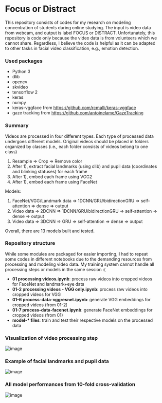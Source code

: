 # Focus or Distract

This repository consists of codes for my research on modeling concentration of students during online studying. The input is video data from webcam, and output is label FOCUS or DISTRACT. Unfortunately, this repository is code only because the video data is from volunteers which we cannot share. Regardless, I believe the code is helpful as it can be adapted to other tasks in facial video classification, e.g., emotion detection.

### Used packages

- Python 3
- dlib
- opencv
- skvideo
- tensorflow 2
- keras
- numpy
- keras-vggface from https://github.com/rcmalli/keras-vggface
- gaze tracking from https://github.com/antoinelame/GazeTracking

### Summary

Videos are processed in four different types. Each type of processed data undergoes different models. Original videos should be placed in folders organized by classes (i.e., each folder consists of videos belong to one class)
1. Resample => Crop => Remove color
2. After 1), extract facial landmarks (using dlib) and pupil data (coordinates and blinking statuses) for each frame
3. After 1), embed each frame using VGG2
4. After 1), embed each frame using FaceNet

Models:
1. FaceNet/VGG/Landmark data => 1DCNN/GRU/bidirectionGRU => self-attention => dense => output
2. Video data => 2DCNN => 1DCNN/GRU/bidirectionGRU => self-attention => dense => output
3. Video data => 3DCNN => GRU => self-attention => dense => output

Overall, there are 13 models built and tested.

### Repository structure

While some modules are packaged for easier importing, I had to repeat some codes in different notebooks due to the demanding resources from processing and modeling video data. My training system cannot handle all processing steps or models in the same session :(

- <b>01 processing videos.ipynb</b>: process raw videos into cropped videos for FaceNet and landmark+eye data
- <b>01-2 processing videos - VGG only.ipynb</b>: process raw videos into cropped videos for VGG 
- <b>01-6 process-data-vggresnet.ipynb</b>: generate VGG embeddings for cropped videos (from 01-2)
- <b>01-7 process-data-facenet.ipynb</b>: generate FaceNet embeddings for cropped videos (from 01)
- <b>model-* files</b>: train and test their respective models on the processed data

### Visualization of video processing step

![image](https://user-images.githubusercontent.com/5643444/232187226-232c4ecc-04e8-451b-bc78-8ad6d751e51c.png)

### Example of facial landmarks and pupil data

![image](https://user-images.githubusercontent.com/5643444/232187251-c52ce1bd-2541-44bd-bd03-0a8688d2897c.png)

### All model performances from 10-fold cross-validation

![image](https://user-images.githubusercontent.com/5643444/232187262-e94b2781-a7e9-4275-8f64-182168328ff7.png)
